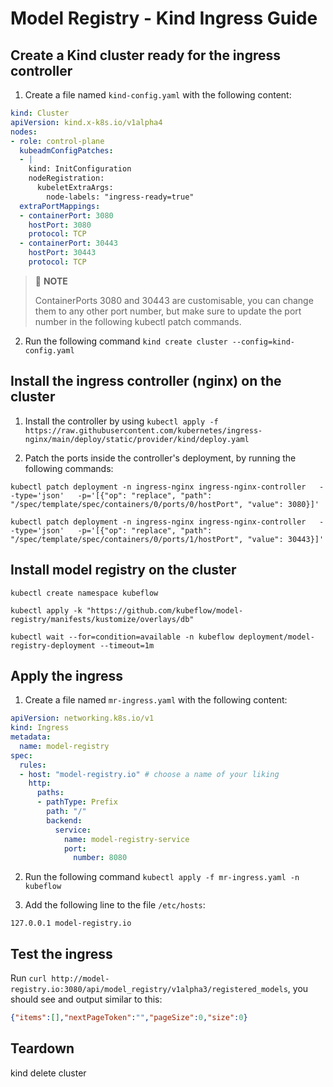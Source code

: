 # Model Registry - Kind Ingress Guide

## Create a Kind cluster ready for the ingress controller

1. Create a file named `kind-config.yaml` with the following content:

```yaml
kind: Cluster
apiVersion: kind.x-k8s.io/v1alpha4
nodes:
- role: control-plane
  kubeadmConfigPatches:
  - |
    kind: InitConfiguration
    nodeRegistration:
      kubeletExtraArgs:
        node-labels: "ingress-ready=true"
  extraPortMappings:
  - containerPort: 3080
    hostPort: 3080
    protocol: TCP
  - containerPort: 30443
    hostPort: 30443
    protocol: TCP
```

> 📖 **NOTE**
>
> ContainerPorts 3080 and 30443 are customisable, you can change them to any other port number, but make sure to update the port number in the following kubectl patch commands.

2. Run the following command `kind create cluster --config=kind-config.yaml`

## Install the ingress controller (nginx) on the cluster

1. Install the controller by using `kubectl apply -f https://raw.githubusercontent.com/kubernetes/ingress-nginx/main/deploy/static/provider/kind/deploy.yaml`


2. Patch the ports inside the controller's deployment, by running the following commands:

```shell
kubectl patch deployment -n ingress-nginx ingress-nginx-controller   --type='json'   -p='[{"op": "replace", "path": "/spec/template/spec/containers/0/ports/0/hostPort", "value": 3080}]'

kubectl patch deployment -n ingress-nginx ingress-nginx-controller   --type='json'   -p='[{"op": "replace", "path": "/spec/template/spec/containers/0/ports/1/hostPort", "value": 30443}]'
```

## Install model registry on the cluster

`kubectl create namespace kubeflow`

`kubectl apply -k "https://github.com/kubeflow/model-registry/manifests/kustomize/overlays/db"`

`kubectl wait --for=condition=available -n kubeflow deployment/model-registry-deployment --timeout=1m`

## Apply the ingress

1. Create a file named `mr-ingress.yaml` with the following content:

```yaml
apiVersion: networking.k8s.io/v1
kind: Ingress
metadata:
  name: model-registry
spec:
  rules:
  - host: "model-registry.io" # choose a name of your liking
    http:
      paths:
      - pathType: Prefix
        path: "/"
        backend:
          service:
            name: model-registry-service
            port:
              number: 8080
```

2. Run the following command `kubectl apply -f mr-ingress.yaml -n kubeflow`

3. Add the following line to the file `/etc/hosts`:

`127.0.0.1 model-registry.io`

## Test the ingress

Run `curl http://model-registry.io:3080/api/model_registry/v1alpha3/registered_models`, you should see and output similar to this:

```json
{"items":[],"nextPageToken":"","pageSize":0,"size":0}
```

## Teardown

kind delete cluster
